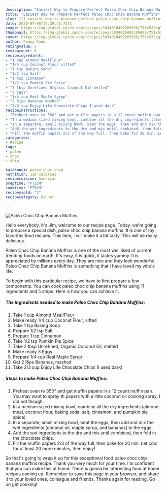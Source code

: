 ```yaml
---
description: "Easiest Way to Prepare Perfect Paleo Choc Chip Banana Muffins"
title: "Easiest Way to Prepare Perfect Paleo Choc Chip Banana Muffins"
slug: 121-easiest-way-to-prepare-perfect-paleo-choc-chip-banana-muffins
date: 2020-07-06T17:39:45.717Z
image: https://img-global.cpcdn.com/recipes/5034018402205696/751x532cq70/paleo-choc-chip-banana-muffins-recipe-main-photo.jpg
thumbnail: https://img-global.cpcdn.com/recipes/5034018402205696/751x532cq70/paleo-choc-chip-banana-muffins-recipe-main-photo.jpg
cover: https://img-global.cpcdn.com/recipes/5034018402205696/751x532cq70/paleo-choc-chip-banana-muffins-recipe-main-photo.jpg
author: Fanny Dunn
ratingvalue: 5
reviewcount: 8
recipeingredient:
- "1 cup Almond MealFlour"
- "1/4 cup Coconut Flour sifted"
- "1 tsp Baking Soda"
- "1/2 tsp Salt"
- "1 tsp Cinnamon"
- "1/2 tsp Pumkin Pie Spice"
- "2 tbsp Unrefined Organic Coconut Oil melted"
- "3 Eggs"
- "1/4 cup Real Maple Syrup"
- "2 Ripe Bananas mashed"
- "2/3 cup Enjoy Life Chocolate Chips I used dark"
recipeinstructions:
- "Preheat oven to 350° and get muffin papers in a 12 count muffin pan. You may want to spray th papers with a little coconut oil cooking spray, I did not though."
- "In a medium sized mixing bowl, combine all the dry ingredients (almond meal, coconut flour, baking soda, salt, cinnamon, and pumpkin pie spice)."
- "In a separate, small mixing bowl, beat the eggs, then add and mix the wet ingredients (coconut oil, maple syrup, and bananas) to the eggs."
- "Add the wet ingredients to the dry and mix until combined, then fold in the chocolate chips."
- "Fill the muffin papers 2/3 of the way full, then bake for 20 min. Let cool for at least 20 more minutes, then enjoy!"
categories:
- Recipe
tags:
- paleo
- choc
- chip

katakunci: paleo choc chip 
nutrition: 138 calories
recipecuisine: American
preptime: "PT36M"
cooktime: "PT58M"
recipeyield: "2"
recipecategory: Dinner

---
```



![Paleo Choc Chip Banana Muffins](https://img-global.cpcdn.com/recipes/5034018402205696/751x532cq70/paleo-choc-chip-banana-muffins-recipe-main-photo.jpg)

Hello everybody, it's Jim, welcome to our recipe page. Today, we're going to prepare a special dish, paleo choc chip banana muffins. It is one of my favorites food recipes. This time, I will make it a bit tasty. This will be really delicious.

Paleo Choc Chip Banana Muffins is one of the most well liked of current trending foods on earth. It's easy, it is quick, it tastes yummy. It is appreciated by millions every day. They are nice and they look wonderful. Paleo Choc Chip Banana Muffins is something that I have loved my whole life.




To begin with this particular recipe, we have to first prepare a few components. You can cook paleo choc chip banana muffins using 11 ingredients and 5 steps. Here is how you can achieve it.

##### The ingredients needed to make Paleo Choc Chip Banana Muffins:

1. Take 1 cup Almond Meal/Flour
1. Make ready 1/4 cup Coconut Flour, sifted
1. Take 1 tsp Baking Soda
1. Prepare 1/2 tsp Salt
1. Prepare 1 tsp Cinnamon
1. Take 1/2 tsp Pumkin Pie Spice
1. Take 2 tbsp Unrefined, Organic Coconut Oil, melted
1. Make ready 3 Eggs
1. Prepare 1/4 cup Real Maple Syrup
1. Get 2 Ripe Bananas, mashed
1. Take 2/3 cup Enjoy Life Chocolate Chips (I used dark)




##### Steps to make Paleo Choc Chip Banana Muffins:

1. Preheat oven to 350° and get muffin papers in a 12 count muffin pan. You may want to spray th papers with a little coconut oil cooking spray, I did not though.
1. In a medium sized mixing bowl, combine all the dry ingredients (almond meal, coconut flour, baking soda, salt, cinnamon, and pumpkin pie spice).
1. In a separate, small mixing bowl, beat the eggs, then add and mix the wet ingredients (coconut oil, maple syrup, and bananas) to the eggs.
1. Add the wet ingredients to the dry and mix until combined, then fold in the chocolate chips.
1. Fill the muffin papers 2/3 of the way full, then bake for 20 min. Let cool for at least 20 more minutes, then enjoy!




So that's going to wrap it up for this exceptional food paleo choc chip banana muffins recipe. Thank you very much for your time. I'm confident that you can make this at home. There is gonna be interesting food at home recipes coming up. Remember to save this page in your browser, and share it to your loved ones, colleague and friends. Thanks again for reading. Go on get cooking!

